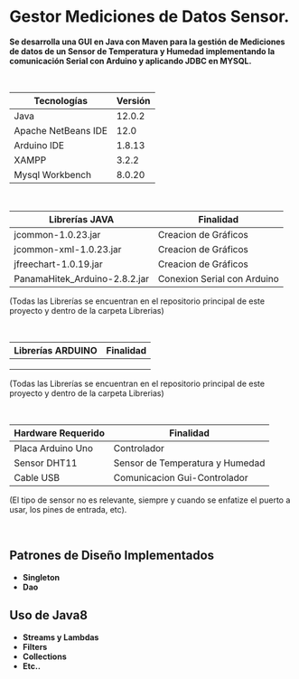 # Gestor Mediciones de Datos Sensor.

**Se desarrolla una GUI en Java con Maven para la gestión de Mediciones de datos  de un Sensor de Temperatura y Humedad implementando la comunicación Serial con Arduino y aplicando JDBC en MYSQL.**
 
 </br>

| **Tecnologías** | **Versión** |               
| ------------- | ------------- |
| Java |   12.0.2 |
| Apache NetBeans IDE |  12.0 |
| Arduino IDE | 1.8.13  |
| XAMPP | 3.2.2  |
| Mysql Workbench | 8.0.20  |

</br>

| **Librerías JAVA** | **Finalidad** |               
| ------------- | ------------- |
| jcommon-1.0.23.jar |   Creacion de Gráficos |
| jcommon-xml-1.0.23.jar |  Creacion de Gráficos |
| jfreechart-1.0.19.jar | Creacion de Gráficos  |
| PanamaHitek_Arduino-2.8.2.jar | Conexion Serial con Arduino  |

(Todas las Librerías se encuentran en el repositorio principal de este proyecto y dentro de la carpeta Librerias)

</br>

| **Librerías ARDUINO** | **Finalidad** |               
| ------------- | ------------- |
|  |    |
|  |  |
| |  |

(Todas las Librerías se encuentran en el repositorio principal de este proyecto y dentro de la carpeta Librerias)

</br>

| **Hardware Requerido** | **Finalidad** |               
| ------------- | ------------- |
|  Placa Arduino Uno| Controlador   |
| Sensor DHT11 | Sensor de Temperatura y Humedad |
| Cable USB| Comunicacion Gui-Controlador |

(El tipo de sensor no es relevante, siempre y cuando se enfatize el puerto a usar, los pines de entrada, etc).


</br>

 
 ## Patrones de Diseño Implementados
 * **Singleton** 
 * **Dao** 
 
 ## Uso de Java8
* **Streams y Lambdas**
* **Filters**
* **Collections**
* **Etc..**

</br>

